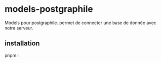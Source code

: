 # models-postgraphile

Models pour postgraphile. permet de connecter une base de donnée avec notre serveur.

## installation

pnpm i
